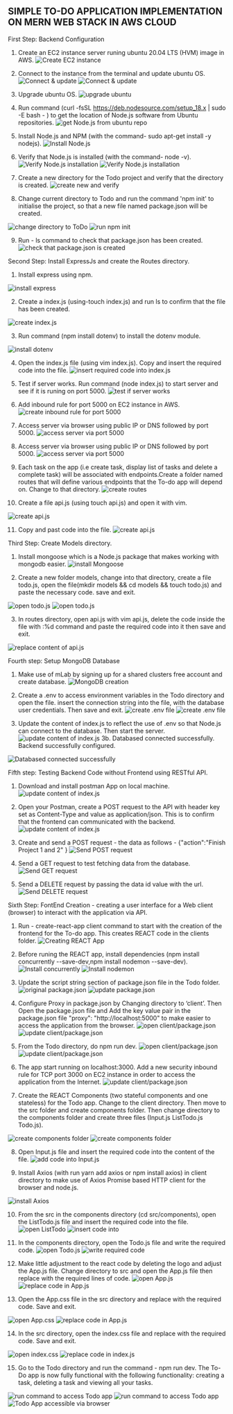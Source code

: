 
## SIMPLE TO-DO APPLICATION IMPLEMENTATION ON MERN WEB STACK IN AWS CLOUD
First Step: Backend Configuration
1. Create an EC2 instance server runing ubuntu 20.04 LTS (HVM) image  in AWS.
![Create EC2 instance](./images/create-EC2-instance.jpg)

2. Connect to the instance from the terminal and update ubuntu OS.
![Connect & update](./images/connect-2-ubuntu.jpg)
![Connect & update](./images/update-2-ubuntu.jpg)

3. Upgrade ubuntu OS.
![upgrade ubuntu](./images/upgrade-ubuntu.jpg)

4. Run command (curl -fsSL https://deb.nodesource.com/setup_18.x | sudo -E bash -
) to get the location of Node.js software from Ubuntu repositories.
![get Node.js from ubuntu repo](./images/run-command-2-get-node.js.jpg)

5. Install Node.js and NPM (with the command- sudo apt-get install -y nodejs).
![Install Node.js](./images/install-node.js.jpg)

6. Verify that Node.js is installed (with the command- node -v).
![Verify Node.js installation](./images/verify-node-installed.jpg)
![Verify Node.js installation](./images/verify-node-installed2.jpg)

7. Create a new directory for the Todo project and verify that the directory is created.
![create new  and verify](./images/create-directory-and-verify.jpg)

8. Change current directory to Todo and run the command 'npm init' to initialise the project, so that a new file named package.json will be created.

![change directory to ToDo](./images/cd-Todo-npm-init.jpg)
![run npm init](./images/cd-Todo-npm-init2.jpg)

9. Run - ls command to check that package.json has been created.
![check that package.json is created](./images/verify-creation-of-package.json.jpg)

Second Step: Install ExpressJs and create the Routes directory.
1. Install express using npm.

![install express](./images/install-express.jpg)

2. Create a index.js (using-touch index.js) and run ls to confirm that the file has been created.

![create index.js](./images/create-index.js.jpg)

3. Run command (npm install dotenv) to install the dotenv module.

![install dotenv](./images/install-dotenv.jpg)

4. Open the index.js file (using vim index.js). Copy and insert the required code into the file.
![insert required code into index.js](./images/paste-code-into-index.js.jpg)

5. Test if server works. Run command (node index.js) to start server and see if it is runing on port 5000.
![test if server works](./images/index.js-server-runing.jpg)

6. Add inbound rule for port 5000 on EC2 instance in AWS.
![create inbound rule for port 5000](./images/edit-inbound-rule-for-5000.jpg)

7. Access server via browser using public IP or DNS followed by port 5000.
![access server via port 5000](./images/access-server-with-5000.jpg)

8. Access server via browser using public IP or DNS followed by port 5000.
![access server via port 5000](./images/access-server-with-5000.jpg)

9. Each task on the app (i.e create task, display list of tasks and delete a complete task) will be associated with endpoints.Create a folder named routes that will define various endpoints that the To-do app will depend on. Change to that directory.
![create routes](./images/create-routes.jpg)

10. Create a file api.js (using touch api.js) and open it with vim.

![create api.js](./images/api.js.jpg)

11. Copy and past code into the file.
![create api.js](./images/api.js2.jpg)

Third Step: Create Models directory.

1. Install mongoose which is a Node.js package that makes working with mongodb easier.
![install Mongoose](./images/install-mongoose.jpg)

2. Create a new folder models, change into that directory, create a file todo.js, open the file(mkdir models && cd models && touch todo.js) and paste the necessary code. save and exit.

![open todo.js](./images/open-todo.js.jpg)
![open todo.js](./images/open-todo.js2.jpg)

3. In routes directory, open api.js with vim api.js, delete the code inside the file with :%d command and paste the required code into it then save and exit.

![replace content of api.js](./images/api.js2-updated.jpg)

Fourth step: Setup MongoDB Database
1. Make use of mLab by signing up for a shared clusters free account and create database.
![MongoDB creation](./images/shared-cluster-mdb.jpg)

2. Create a .env to access environment variables in the Todo directory and open the file. insert the connection string into the file, with the database user credentials. Then save and exit.
![create .env file](./images/string-env0.jpg)
![create .env file](./images/string-env.jpg)

3. Update the content of index.js to reflect the use of .env so that Node.js can connect to the database. Then start the server.
![update content of index.js](./images/update-index.jsl.jpg)
 3b. Databased connected successfully. Backend successfully configured.
 
![Databased connected successfully](./images/update-index.js2.jpg)

Fifth step: Testing Backend Code without Frontend using RESTful API.
1. Download and install postman App on local machine.
![update content of index.js](./images/download-postman.jpg)

2. Open your Postman, create a POST request to the API with header key set as Content-Type and value as application/json. This is to confirm that the frontend can communicated with the backend.
![update content of index.js](./images/create-post-request.jpg)

3. Create and send a POST request - the data as follows - {"action":"Finish Project 1 and 2" }
![Send POST request](./images/send-post-request.jpg)

4. Send a GET request to test fetching data from the database.
![Send GET request](./images/get-request.jpg)

5. Send a DELETE request by passing the data id value with the url.
![Send DELETE request](./images/send-delete-request.jpg)

Sixth Step: FontEnd Creation - creating a user interface for a Web client (browser) to interact with the application via API. 
1. Run - create-react-app client command  to start with the creation of the frontend for the To-do app. This creates REACT code in the clients folder.
![Creating REACT App](./images/creatn-react-app.jpg)

2. Before runing the REACT app, install dependencies (npm install concurrently --save-dev,npm install nodemon --save-dev).
![Install concurrently](./images/install-concurrently.jpg)
![Install nodemon](./images/install-nodemon.jpg)

3. Update the script string section of package.json file in the Todo folder.
![original package.json](./images/package.json.jpg)
![update package.json](./images/package.json2.jpg)

4. Configure Proxy in package.json by Changing directory to ‘client’. Then Open the package.json file and Add the key value pair in the package.json file "proxy": "http://localhost:5000" to make easier to access the application from the browser.
![open client/package.json](./images/open-packagefile-in-client-folder.jpg)
![update client/package.json](./images/add-url-in-package.json-client.jpg)

5. From the Todo directory, do npm run dev.
![open client/package.json](./images/run-dev-react-app1.jpg)
![update client/package.json](./images/run-dev-react-app2.jpg)

6. The app start running on localhost:3000. Add a new security inbound rule for TCP port 3000 on EC2 instance in order to access the application from the Internet.
![update client/package.json](./images/add-port-3000.jpg)

7. Create the REACT Components (two stateful components and one stateless) for the Todo app. Change to the client directory. Then move to the src folder and create components folder. Then change directory to the components folder and create three files (Input.js ListTodo.js Todo.js).

![create components folder](./images/create-components-folder.jpg)
![create components folder](./images/create-3-files.jpg)

8. Open Input.js file and insert the required code into the content of the file.
![add code into Input.js](./images/add-code-into-input.jpg)

9. Install Axios (with run yarn add axios or npm install axios) in client directory to make use of Axios Promise based HTTP client for the browser and node.js.

![install Axios](./images/install-axios-in-client.jpg)

10. From the src in the components directory (cd src/components),  open the ListTodo.js file and insert the required code into the file.
![open ListTodo ](./images/open-list-todo.jpg)
![insert code into ](./images/open-list-todo2.jpg)

11. In the components directory, open the Todo.js file and write the required code.
![open Todo.js](./images/open-todo-components.jpg)
![write required code](./images/insert-todo-components.jpg)

12. Make little adjustment to the react code by deleting the logo and adjust the App.js file. Change directory to src and open the App.js file then replace with the required lines of code.
![open App.js](./images/open-app.js.jpg)
![replace code in App.js](./images/open-app.js2.jpg)

13. Open the App.css file in the src directory and replace with the required code. Save and exit.

![open App.css](./images/open-app.css.jpg)
![replace code in App.js](./images/open-app.css2.jpg)

14. In the src directory,  open the index.css file  and replace with the required code. Save and exit.

![open index.css](./images/open-index.css.jpg)
![replace code in index.js](./images/replace-index.css2.jpg)

15. Go to the Todo directory and run the command - npm run dev. The To-Do app is now fully functional with the following functionality: creating a task, deleting a task and viewing all your tasks.

![run command to access Todo app](./images/f-npm-run-dev.jpg)
![run command to access Todo app](./images/f-npm-run-2.jpg)
![Todo App accessible via browser](./images/todo-app-accessible-url.jpg)
